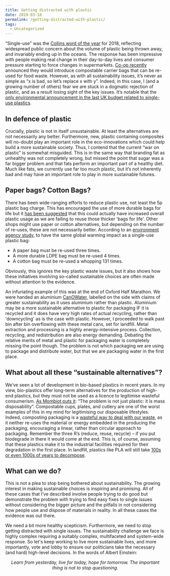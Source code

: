 ```yaml
---
title: Getting distracted with plastic
date: 2019-03-18
permalink: /getting-distracted-with-plastic/
tags:
  - Uncategorized
---
```


“Single-use” was the [Collins word of the year](https://www.collinsdictionary.com/woty) for 2018, reflecting widespread public concern about the volume of plastic being thrown away, and invariably ending up in the oceans. The response has been impressive with people making real change in their day-to-day lives and consumer pressure starting to force changes in supermarkets. [Co-op recently](https://www.bbc.co.uk/news/uk-45612315) announced they would introduce compostable carrier  bags that can be re-used for food waste. However, as with all sustainability issues, it’s never as simple as “x is bad, so let’s replace x with y”. Indeed, in this case, I (and a growing number of others) fear we are stuck in a dogmatic rejection of plastic, and as a result losing sight of the key issues. It’s notable that the [only environmental announcement in the last UK budget related to single-use plastics](https://www.greenparty.org.uk/news/2018/10/29/caroline-lucas-budget-a-slap-in-the-face-for-headteachers/).

## In defence of plastic
Crucially, plastic is not in itself unsustainable. At least the alternatives are not necessarily any better. Furthermore, new, plastic containing composites will no-doubt play an important role in the eco-innovations which could help build a more sustainable society. Thus, I contend that the current “war on plastic” is somewhat misguided. This is in the same way that branding fat as unhealthy was not completely wrong, but missed the point that sugar was a far bigger problem and that fats perform an important part of a healthy diet. Much like fats, we currently use far too much plastic, but it’s not inherently bad and may have an important role to play in more sustainable futures.

## Paper bags? Cotton Bags?

There has been wide-ranging efforts to reduce plastic use, not least the 5p plastic bag charge. This has encouraged the use of more durable bags for life but it [has been suggested](https://www.independent.co.uk/environment/plastic-bag-for-life-waste-5p-charge-michael-gove-iceland-tesco-pollution-a8699441.html) that this could actually have increased overall plastic usage as we are failing to reuse those thicker 'bags for life'. Other shops might use paper or cotton alternatives, but depending on the number of re-uses, these are not necessarily better. According to an [environment agency study](https://assets.publishing.service.gov.uk/government/uploads/system/uploads/attachment_data/file/291023/scho0711buan-e-e.pdf), to have the same global warming impact as a single-use plastic bag:
- A paper bag must be re-used three times.
- A more durable LDPE bag must be re-used 4 times.
- A cotton bag must be re-used a whopping 131 times.

Obviously, this ignores the key plastic waste issues, but it also shows how these initiatives involving so-called sustainable choices are often made without attention to the evidence.

An infuriating example of this was at the end of Oxford Half Marathon. We were handed an aluminium [CanOWater](https://www.canowater.com/), labelled on the side with claims of greater sustainability as it uses aluminium rather than plastic. Aluminium may be a more sustainable alternative to plastic for packaging IF it is recycled and it does have very high rates of actual recycling, rather than 'downcycling' as is the case with plastic. However, I proceeded to walk past bin after bin overflowing with these metal cans, set for landfill. Metal extraction and processing is a highly energy-intensive process. Collection, recycling, and redistribution are also energy demanding. Debating the relative merits of metal and plastic for packaging water is completely missing the point though. The problem is not which packaging we are using to package and distribute water, but that we are packaging water in the first place.

## What about all these “sustainable alternatives”?
We’ve seen a lot of development in bio-based plastics in recent years. In my view, bio-plastics offer long-term alternatives for the production of high-end plastics, but they must not be used as a licence to legitimise wasteful consumerism. [As Mombiot puts it](https://www.theguardian.com/commentisfree/2018/sep/06/save-earth-disposable-coffee-cup-green): “The problem is not just plastic: it is mass disposability”. Compostable cups, plates, and cutlery are one of the worst examples of this in my mind for legitimising our disposable lifestyles. Indeed, composting packaging is a [wasteful way to deal with our waste](https://quantis-intl.com/wp-content/uploads/2017/02/life_cycle_assessment_of_end-of-life_options_for_t.pdf), as it neither re-uses the material or energy embedded in the producing the packaging, encouraging a linear, rather than circular approach to packaging. Remember the three R’s (reduce, reuse, recycle) – if you put biodegrade in there it would come at the end. This is, of course, assuming that these plastics make it to the industrial facilities required for their degradation in the first place. In landfill, plastics like PLA will still take [100s or even 1000s of years to decompose](https://www.scientificamerican.com/article/environmental-impact-of-corn-based-plastics/). 

## What can we do?
This is not a plea to stop being bothered about sustainability. The growing interest in making sustainable choices is inspiring and promising. All of these cases that I’ve described involve people trying to do good but demonstrate the problem with trying to find easy fixes to single issues without considering the bigger picture and the pitfalls in not considering how people use and dispose of materials in reality. In all these cases the evidence was out there.

We need a bit more healthy scepticism. Furthermore, we need to stop getting distracted with single issues. The sustainability challenge we face is highly complex requiring a suitably complex, multifaceted and system-wide response. So let's keep working to live more sustainable lives, and more importantly, vote and lobby to ensure our politicians take the necessary (and hard) high-level decisions. In the words of Albert Einstein:
<p align="center">
<i>Learn from yesterday, live for today, hope for tomorrow. The important thing is not to stop questioning.</i>
 </p>
